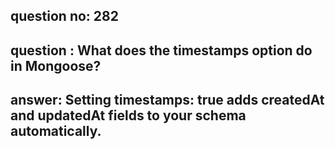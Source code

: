 
      
## question no: 282

## question : What does the timestamps option do in Mongoose?

## answer: Setting timestamps: true adds createdAt and updatedAt fields to your schema automatically.
      